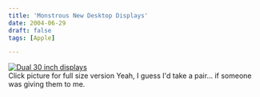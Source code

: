 ```yaml
---
title: 'Monstrous New Desktop Displays'
date: 2004-06-29
draft: false
tags: [Apple]

---
```


[![Dual 30 inch displays](http://www.mennoboy.com/chris/archives/images/work/dualb-thumb.jpg)](http://www.mennoboy.com/chris/archives/images/work/dualb.jpg)  
Click picture for full size version Yeah, I guess I'd take a pair... if someone was giving them to me.